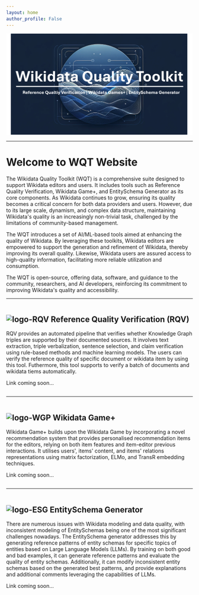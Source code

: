 ```yaml
---
layout: home
author_profile: False
---
```

![WQT_main](assets/images/WQT_logo_2.png)

---
# Welcome to WQT Website

The Wikidata Quality Toolkit (WQT) is a comprehensive suite designed to support Wikidata editors and users. It includes tools such as Reference Quality Verification, Wikidata Game+, and EntitySchema Generator as its core components. As Wikidata continues to grow, ensuring its quality becomes a critical concern for both data providers and users. However, due to its large scale, dynamism, and complex data structure, maintaining Wikidata's quality is an increasingly non-trivial task, challenged by the limitations of community-based management.

The WQT introduces a set of AI/ML-based tools aimed at enhancing the quality of Wikidata. By leveraging these toolkits, Wikidata editors are empowered to support the generation and refinement of Wikidata, thereby improving its overall quality. Likewise, Wikidata users are assured access to high-quality information, facilitating more reliable utilization and consumption.

The WQT is open-source, offering data, software, and guidance to the community, researchers, and AI developers, reinforcing its commitment to improving Wikidata's quality and accessibility.

---

<div class="row">
  <div class="column">
    <h2>  <img src="https://king-s-knowledge-graph-lab.github.io/WikidataQualityToolkit/assets/images/logo_RQV.jpg" width="100" height="100" alt="logo-RQV"> Reference Quality Verification (RQV)</h2>
    <div class="content">
      <p>RQV provides an automated pipeline that verifies whether Knowledge Graph triples are supported by their documented sources. It involves text extraction, triple verbalization, sentence selection, and claim verification using rule-based methods and machine learning models. The users can verify the reference quality of specific document or wikidata item by using this tool. Futhermore, this tool supports to verify a batch of documents and wikidata tiems automatically. </p>
      <p> Link coming soon… </p>
    </div>
  </div>

---
  
  <div class="column">
    <h2><img src="https://king-s-knowledge-graph-lab.github.io/WikidataQualityToolkit/assets/images/logo_wikidatagame+.jpg" width="100" height="100" alt="logo-WGP"> Wikidata Game+</h2>
    <p>Wikidata Game+ builds upon the Wikidata Game by incorporating a novel recommendation system that provides personalised recommendation items for the editors, relying on both item features and item-editor previous interactions. It utilises users', items' content, and items' relations representations using matrix factorization, ELMo, and TransR embedding techniques. </p>
    <p> Link coming soon… </p>
   
  </div>

---

  <div class="column">
    <h2> <img src="https://king-s-knowledge-graph-lab.github.io/WikidataQualityToolkit/assets/images/logo_EntitySchemaGenerator.jpg" width="100" height="100" alt="logo-ESG"> EntitySchema Generator</h2>
    <p>There are numerous issues with Wikidata modeling and data quality, with inconsistent modeling of EntitySchemas being one of the most significant challenges nowadays. The EntitySchema generator addresses this by generating reference patterns of entity schemas for specific topics of entities based on Large Language Models (LLMs). By training on both good and bad examples, it can generate reference patterns and evaluate the quality of entity schemas. Additionally, it can modify inconsistent entity schemas based on the generated best patterns, and provide explanations and additional comments leveraging the capabilities of LLMs. </p>
    <p> Link coming soon… </p>

  </div>
</div>
